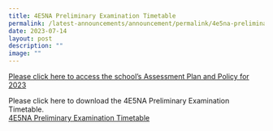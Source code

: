 ```yaml
---
title: 4E5NA Preliminary Examination Timetable
permalink: /latest-announcements/announcement/permalink/4e5na-preliminary-examination-timetable/
date: 2023-07-14
layout: post
description: ""
image: ""
---
```

[Please click here to access the school’s Assessment Plan and Policy for 2023](https://www.bartleysec.moe.edu.sg/our-holistic-curriculum/instructional-programmes/assessment-matters/)
<br>

Please click here to download the 4E5NA Preliminary Examination Timetable. <br>
[4E5NA Preliminary Examination Timetable](/files/4e5na%20prelim%20timetable%202023%2013%20jul.pdf)